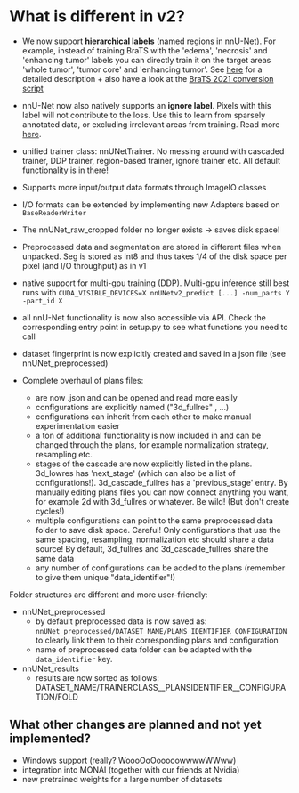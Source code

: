 # What is different in v2?

- We now support **hierarchical labels** (named regions in nnU-Net). For example, instead of training BraTS with the 
'edema', 'necrosis' and 'enhancing tumor' labels you can directly train it on the target areas 'whole tumor', 
'tumor core' and 'enhancing tumor'. See [here](TODO) for a detailed description + also have a look at the 
[BraTS 2021 conversion script](../nnunetv2/dataset_conversion/Dataset137_BraTS21.py)
- nnU-Net now also natively supports an **ignore label**. Pixels with this label will not contribute to the loss. 
Use this to learn from sparsely annotated data, or excluding irrelevant areas from training. Read more [here](TODO).

- unified trainer class: nnUNetTrainer. No messing around with cascaded trainer, DDP trainer, region-based trainer, ignore trainer etc. All default functionality is in there!
- Supports more input/output data formats through ImageIO classes
- I/O formats can be extended by implementing new Adapters based on `BaseReaderWriter`
- The nnUNet_raw_cropped folder no longer exists -> saves disk space!
- Preprocessed data and segmentation are stored in different files when unpacked. Seg is stored as int8 and thus takes 1/4 of the disk space per pixel (and I/O throughput) as in v1
- native support for multi-gpu training (DDP). Multi-gpu inference still best runs with `CUDA_VISIBLE_DEVICES=X nnUNetv2_predict [...] -num_parts Y -part_id X`
- all nnU-Net functionality is now also accessible via API. Check the corresponding entry point in setup.py to see what functions you need to call
- dataset fingerprint is now explicitly created and saved in a json file (see nnUNet_preprocessed)

- Complete overhaul of plans files:
  - are now .json and can be opened and read more easily
  - configurations are explicitly named ("3d_fullres" , ...)
  - configurations can inherit from each other to make manual experimentation easier
  - a ton of additional functionality is now included in and can be changed through the plans, for example normalization strategy, resampling etc.
  - stages of the cascade are now explicitly listed in the plans. 3d_lowres has 'next_stage' (which can also be a 
  list of configurations!). 3d_cascade_fullres has a 'previous_stage' entry. By manually editing plans files you can 
  now connect anything you want, for example 2d with 3d_fullres or whatever. Be wild! (But don't create cycles!)
  - multiple configurations can point to the same preprocessed data folder to save disk space. Careful! Only 
  configurations that use the same spacing, resampling, normalization etc should share a data source! By default, 
  3d_fullres and 3d_cascade_fullres share the same data
  - any number of configurations can be added to the plans (remember to give them unique "data_identifier"!)

Folder structures are different and more user-friendly:
- nnUNet_preprocessed
  - by default preprocessed data is now saved as: `nnUNet_preprocessed/DATASET_NAME/PLANS_IDENTIFIER_CONFIGURATION` to clearly link them to their corresponding plans and configuration 
  - name of preprocessed data folder can be adapted with the `data_identifier` key.
- nnUNet_results
  - results are now sorted as follows: DATASET_NAME/TRAINERCLASS__PLANSIDENTIFIER__CONFIGURATION/FOLD

## What other changes are planned and not yet implemented?
- Windows support (really? WoooOoOooooowwwwWWww)
- integration into MONAI (together with our friends at Nvidia)
- new pretrained weights for a large number of datasets